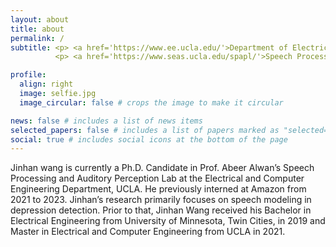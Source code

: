 ```yaml
---
layout: about
title: about
permalink: /
subtitle: <p> <a href='https://www.ee.ucla.edu/'>Department of Electrical and Computer Engineering, UCLA</a> </p>
          <p> <a href='https://www.seas.ucla.edu/spapl/'>Speech Processing and Auditory Perception Lab</a> </p>

profile:
  align: right
  image: selfie.jpg
  image_circular: false # crops the image to make it circular

news: false # includes a list of news items
selected_papers: false # includes a list of papers marked as "selected={true}"
social: true # includes social icons at the bottom of the page
---
```


Jinhan wang is currently a Ph.D. Candidate in Prof. Abeer Alwan’s Speech Processing and Auditory Perception Lab at the Electrical and Computer Engineering Department, UCLA. He previously interned at Amazon from 2021 to 2023. Jinhan’s research primarily focuses on speech modeling in depression detection. Prior to that, Jinhan Wang received his Bachelor in Electrical Engineering from University of Minnesota, Twin Cities, in 2019 and Master in Electrical and Computer Engineering from UCLA in 2021.
